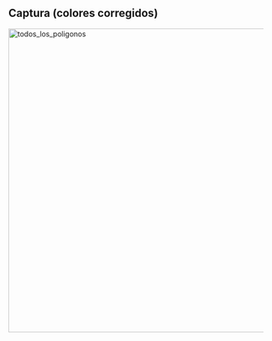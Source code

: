 ## Captura (colores corregidos) ##
<img width="800" height="600" alt="todos_los_poligonos" src="https://github.com/user-attachments/assets/a791b34b-20e1-45bb-aba4-6f4d710ce259" />

